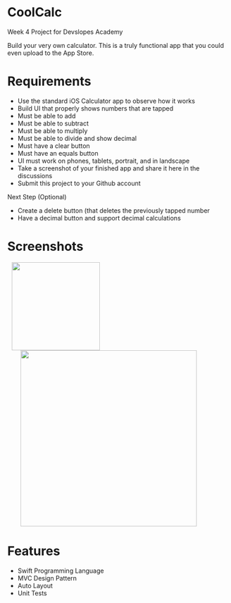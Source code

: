 # CoolCalc

Week 4 Project for Devslopes Academy

Build your very own calculator.  This is a truly functional app that you could even upload to the App Store.

# Requirements

* Use the standard iOS Calculator app to observe how it works
* Build UI that properly shows numbers that are tapped
* Must be able to add
* Must be able to subtract
* Must be able to multiply
* Must be able to divide and show decimal
* Must have a clear button
* Must have an equals button
* UI must work on phones, tablets, portrait, and in landscape
* Take a screenshot of your finished app and share it here in the discussions
* Submit this project to your Github account

Next Step (Optional)

* Create a delete button (that deletes the previously tapped number
* Have a decimal button and support decimal calculations

# Screenshots

<img src = "https://user-images.githubusercontent.com/32715761/99891693-9a590400-2c21-11eb-89e4-97ea44fdf233.png" width="200" hspace="10" /> <img src = "https://user-images.githubusercontent.com/32715761/99891695-a0e77b80-2c21-11eb-8bde-ec6f218fbd1c.png" width="400" hspace="30" />

# Features

* Swift Programming Language
* MVC Design Pattern
* Auto Layout
* Unit Tests
